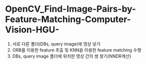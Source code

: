 # OpenCV_Find-Image-Pairs-by-Feature-Matching-Computer-Vision-HGU-
1. 서로 다른 폴더(DBs, query image)에 영상 넣기
2. ORB를 이용한 feature 추출 및 KNN을 이용한 feature matching 수행
3. DBs, query image 폴더에 위치한 영상 간의 쌍 찾기(NNDR계산)
